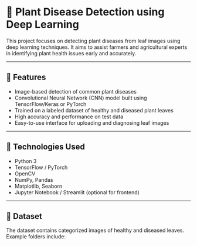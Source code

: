 # 🌿 Plant Disease Detection using Deep Learning

This project focuses on detecting plant diseases from leaf images using deep learning techniques. It aims to assist farmers and agricultural experts in identifying plant health issues early and accurately.

---

## 🚀 Features

- Image-based detection of common plant diseases
- Convolutional Neural Network (CNN) model built using TensorFlow/Keras or PyTorch
- Trained on a labeled dataset of healthy and diseased plant leaves
- High accuracy and performance on test data
- Easy-to-use interface for uploading and diagnosing leaf images

---

## 🧠 Technologies Used

- Python 3
- TensorFlow / PyTorch
- OpenCV
- NumPy, Pandas
- Matplotlib, Seaborn
- Jupyter Notebook / Streamlit (optional for frontend)

---

## 📁 Dataset

The dataset contains categorized images of healthy and diseased leaves. Example folders include:

